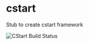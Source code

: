 # cstart
Stub to create cstart framework


<img src="https://ci.appveyor.com/api/projects/status/a04bi4g8oo6k84op?svg=true&passingText=cstart%20build%20-%20OK" alt="CStart Build Status">
